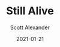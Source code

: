 ---
layout: podcast
title: "Still Alive"
author: Scott Alexander
description: https://astralcodexten.substack.com/p/still-alive
date: 2021-01-21
length: 8276543
duration: 2069
guid: still-alive
---